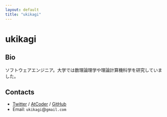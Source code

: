 ```yaml
---
layout: default
title: "ukikagi"
---
```


# ukikagi

## Bio
ソフトウェアエンジニア。大学では数理論理学や理論計算機科学を研究していました。

## Contacts
- [Twitter](https://twitter.com/ukikagi)
  / [AtCoder](https://atcoder.jp/users/ukikagi)
  / [GitHub](https://github.com/ukikagi)
- Email: `ukikagi`@`gmail.com`
